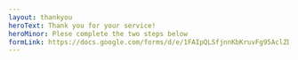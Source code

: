 ```yaml
---
layout: thankyou
heroText: Thank you for your service!
heroMinor: Plese complete the two steps below
formLink: https://docs.google.com/forms/d/e/1FAIpQLSfjnnKbKruvFg95AclZDFG-PJSonyHz8MVz3QMXRCyezm-kag/viewform?c=0&w=1
---
```

